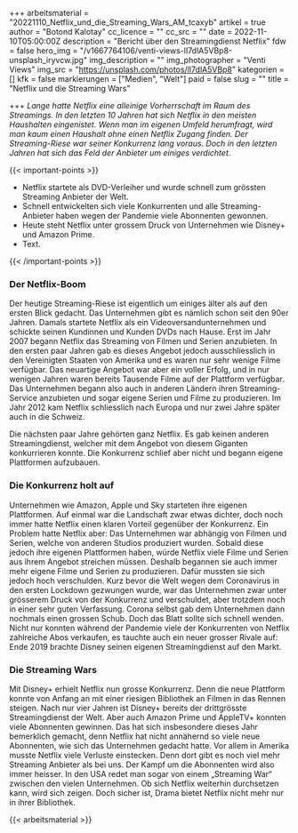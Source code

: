 +++
arbeitsmaterial = "20221110_Netflix_und_die_Streaming_Wars_AM_tcaxyb"
artikel = true
author = "Botond Kalotay"
cc_licence = ""
cc_src = ""
date = 2022-11-10T05:00:00Z
description = "Bericht über den Streamingdienst Netflix"
fdw = false
hero_img = "/v1667764106/venti-views-lI7dlA5VBp8-unsplash_iryvcw.jpg"
img_description = ""
img_photographer = "Venti Views"
img_src = "https://unsplash.com/photos/lI7dlA5VBp8"
kategorien = []
kfk = false
markierungen = ["Medien", "Welt"]
paid = false
slug = ""
title = "Netflix und die Streaming Wars"

+++
_Lange hatte Netflix eine alleinige Vorherrschaft im Raum des Streamings. In den letzten 10 Jahren hat sich Netflix in den meisten Haushalten eingenistet. Wenn man im eigenen Umfeld herumfragt, wird man kaum einen Haushalt ohne einen Netflix Zugang finden. Der Streaming-Riese war seiner Konkurrenz lang voraus. Doch in den letzten Jahren hat sich das Feld der Anbieter um einiges verdichtet._

{{< important-points >}} 



<ul>

<li>Netflix startete als DVD-Verleiher und wurde schnell zum grössten Streaming Anbieter der Welt.</li>

<li>Schnell entwickelten sich viele Konkurrenten und alle Streaming-Anbieter haben wegen der Pandemie viele Abonnenten gewonnen.</li>

<li>Heute steht Netflix unter grossem Druck von Unternehmen wie Disney+ und Amazon Prime.</li>

<li>Text.</li>

</ul> {{< /important-points >}}

### Der Netflix-Boom

Der heutige Streaming-Riese ist eigentlich um einiges älter als auf den ersten Blick gedacht. Das Unternehmen gibt es nämlich schon seit den 90er Jahren. Damals startete Netflix als ein Videoversandunternehmen und schickte seinen Kundinnen und Kunden DVDs nach Hause. Erst im Jahr 2007 begann Netflix das Streaming von Filmen und Serien anzubieten. In den ersten paar Jahren gab es dieses Angebot jedoch ausschliesslich in den Vereinigten Staaten von Amerika und es waren nur sehr wenige Filme verfügbar. Das neuartige Angebot war aber ein voller Erfolg, und in nur wenigen Jahren waren bereits Tausende Filme auf der Plattform verfügbar. Das Unternehmen begann also auch in anderen Ländern ihren Streaming-Service anzubieten und sogar eigene Serien und Filme zu produzieren. Im Jahr 2012 kam Netflix schliesslich nach Europa und nur zwei Jahre später auch in die Schweiz.

Die nächsten paar Jahre gehörten ganz Netflix. Es gab keinen anderen Streamingdienst, welcher mit dem Angebot von diesem Giganten konkurrieren konnte. Die Konkurrenz schlief aber nicht und begann eigene Plattformen aufzubauen.

### Die Konkurrenz holt auf

Unternehmen wie Amazon, Apple und Sky starteten ihre eigenen Plattformen. Auf einmal war die Landschaft zwar etwas dichter, doch noch immer hatte Netflix einen klaren Vorteil gegenüber der Konkurrenz. Ein Problem hatte Netflix aber: Das Unternehmen war abhängig von Filmen und Serien, welche von anderen Studios produziert wurden. Sobald diese jedoch ihre eigenen Plattformen haben, würde Netflix viele Filme und Serien aus ihrem Angebot streichen müssen. Deshalb begannen sie auch immer mehr eigene Filme und Serien zu produzieren. Dafür mussten sie sich jedoch hoch verschulden. Kurz bevor die Welt wegen dem Coronavirus in den ersten Lockdown gezwungen wurde, war das Unternehmen zwar unter grösserem Druck von der Konkurrenz und verschuldet, aber trotzdem noch in einer sehr guten Verfassung. Corona selbst gab dem Unternehmen dann nochmals einen grossen Schub. Doch das Blatt sollte sich schnell wenden. Nicht nur konnten während der Pandemie viele der Konkurrenten von Netflix zahlreiche Abos verkaufen, es tauchte auch ein neuer grosser Rivale auf: Ende 2019 brachte Disney seinen eigenen Streamingdienst auf den Markt.

### Die Streaming Wars

Mit Disney+ erhielt Netflix nun grosse Konkurrenz. Denn die neue Plattform konnte von Anfang an mit einer riesigen Bibliothek an Filmen in das Rennen steigen. Nach nur vier Jahren ist Disney+ bereits der drittgrösste Streamingdienst der Welt. Aber auch Amazon Prime und AppleTV+ konnten viele Abonnenten gewinnen. Das hat sich insbesondere dieses Jahr bemerklich gemacht, denn Netflix hat nicht annähernd so viele neue Abonnenten, wie sich das Unternehmen gedacht hatte. Vor allem in Amerika musste Netflix viele Verluste einstecken. Denn dort gibt es noch viel mehr Streaming Anbieter als bei uns. Der Kampf um die Abonnenten wird also immer heisser. In den USA redet man sogar von einem „Streaming War“ zwischen den vielen Unternehmen. Ob sich Netflix weiterhin durchsetzen kann, wird sich zeigen. Doch sicher ist, Drama bietet Netflix nicht mehr nur in ihrer Bibliothek.



 {{< arbeitsmaterial >}} 
